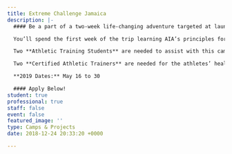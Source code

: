```yaml
---
title: Extreme Challenge Jamaica
description: |-
  #### Be a part of a two-week life-changing adventure targeted at launching movements of evangelism and discipleship on the universities in Puerto Rico and the United States

  You’ll spend the first week of the trip learning AIA’s principles for athletic competition, focused on combining your sport and faith. During week two, you’ll explore the beauty of the island while serving on university campuses and throughout the community.

  Two **Athletic Training Students** are needed to assist with this camp.

  Two **Certified Athletic Trainers** are needed for the athletes’ healthcare needs (minimum one week commitment).

  **2019 Dates:** May 16 to 30

  #### Apply Below!
student: true
professional: true
staff: false
event: false
featured_image: ''
type: Camps & Projects
date: 2018-12-24 20:33:20 +0000

---
```

